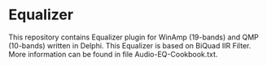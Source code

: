 # Equalizer
This repository contains Equalizer plugin for WinAmp (19-bands) and QMP (10-bands) written in Delphi.
This Equalizer is based on BiQuad IIR Filter.
More information can be found in file Audio-EQ-Cookbook.txt.
